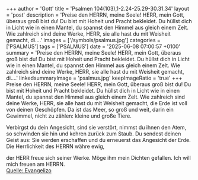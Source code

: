 +++
author = 'Gott'
title = 'Psalmen 104(103),1-2.24-25.29-30.31.34'
layout = 'post'
description = 'Preise den HERRN, meine Seele! HERR, mein Gott, überaus groß bist du! Du bist mit Hoheit und Pracht bekleidet. Du hüllst dich in Licht wie in einen Mantel, du spannst den Himmel aus gleich einem Zelt. Wie zahlreich sind deine Werke, HERR, sie alle hast du mit Weisheit gemacht, di....'
images = ['/symbols/psalmus.jpg']
categories = ['PSALMUS']
tags = ['PSALMUS']
date = '2025-06-08 07:00:57 +0100'
summary = 'Preise den HERRN, meine Seele! HERR, mein Gott, überaus groß bist du! Du bist mit Hoheit und Pracht bekleidet. Du hüllst dich in Licht wie in einen Mantel, du spannst den Himmel aus gleich einem Zelt. Wie zahlreich sind deine Werke, HERR, sie alle hast du mit Weisheit gemacht, di....'
linkedsummaryImage = 'psalmus.jpg'
keepImageRatio = 'true'
+++
Preise den HERRN, meine Seele! HERR, mein Gott, überaus groß bist du! Du bist mit Hoheit und Pracht bekleidet.
Du hüllst dich in Licht wie in einen Mantel, du spannst den Himmel aus gleich einem Zelt.
Wie zahlreich sind deine Werke, HERR, sie alle hast du mit Weisheit gemacht, die Erde ist voll von deinen Geschöpfen.<!--more-->
Da ist das Meer, so groß und weit, 
darin ein Gewimmel, nicht zu zählen: kleine und große Tiere.

Verbirgst du dein Angesicht, sind sie verstört, 
nimmst du ihnen den Atem, so schwinden sie hin 
und kehren zurück zum Staub.
Du sendest deinen Geist aus: Sie werden erschaffen und du erneuerst das Angesicht der Erde.
Die Herrlichkeit des HERRN währe ewig, 

der HERR freue sich seiner Werke.
Möge ihm mein Dichten gefallen. 
Ich will mich freuen am HERRN.<br> [Quelle: Evangelizo](https://evangeliumtagfuertag.org/DE/gospel)
